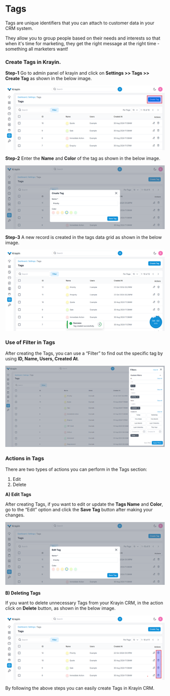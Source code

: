 # Tags

Tags are unique identifiers that you can attach to customer data in your CRM system. 

They allow you to group people based on their needs and interests so that when it's time for marketing, they get the right message at the right time - something all marketers want!

### Create Tags in Krayin.

**Step-1** Go to admin panel of krayin and click on **Settings >> Tags >> Create Tag** as shown in the below image.

![Tags](../../assets/2.x/images/setting/tags.png)

**Step-2** Enter the **Name** and **Color** of the tag as shown in the below image.

![Create Tags](../../assets/2.x/images/setting/createTags.png)

**Step-3** A new record is created in the tags data grid as shown in the below image.

![Tags Grid](../../assets/2.x/images/setting/tagGrid.png)

### Use of Filter in Tags

After creating the Tags, you can use a “Filter” to find out the specific tag by using **ID, Name, Users, Created At**.

![filter](../../assets/2.x/images/setting/tagFilter.png)

### Actions in Tags

There are two types of actions you can perform in the Tags section:

1) Edit
2) Delete

**A) Edit Tags**

After creating Tags, if you want to edit or update the **Tags Name** and **Color**, go to the “Edit” option and click the **Save Tag** button after making your changes.

![Group Edit](../../assets/2.x/images/setting/editTag.png)

**B) Deleting Tags**

If you want to delete unnecessary Tags from your Krayin CRM, in the action click on **Delete** button, as shown in the below image.

![Delete Grid](../../assets/2.x/images/setting/deleteTag.png)

By following the above steps you can easily create Tags in Krayin CRM.
